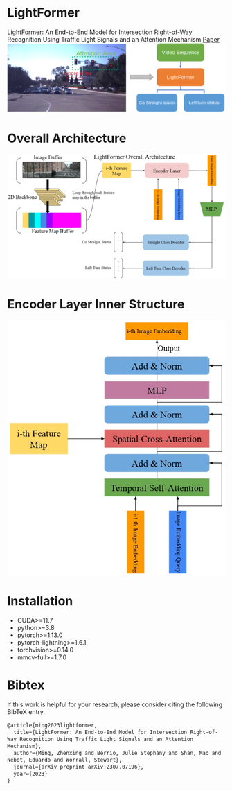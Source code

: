 # LightFormer
LightFormer: An End-to-End Model for Intersection Right-of-Way Recognition Using Traffic Light Signals and an Attention Mechanism [Paper](https://arxiv.org/pdf/2307.07196.pdf)
![image](https://github.com/DanielMing123/LightFormer/blob/main/imgs/LightFormer.png)
# Overall Architecture
![image](https://github.com/DanielMing123/LightFormer/blob/main/imgs/crop_LightFormer_page-0001.jpg)
# Encoder Layer Inner Structure
![image](https://github.com/DanielMing123/LightFormer/blob/main/imgs/crop_Encoder_Layer_page-0001.jpg)
# Installation
* CUDA>=11.7
* python>=3.8
* pytorch>=1.13.0
* pytorch-lightning>=1.6.1
*  torchvision>=0.14.0
*  mmcv-full>=1.7.0
# Bibtex
If this work is helpful for your research, please consider citing the following BibTeX entry.
```
@article{ming2023lightformer,
  title={LightFormer: An End-to-End Model for Intersection Right-of-Way Recognition Using Traffic Light Signals and an Attention Mechanism},
  author={Ming, Zhenxing and Berrio, Julie Stephany and Shan, Mao and Nebot, Eduardo and Worrall, Stewart},
  journal={arXiv preprint arXiv:2307.07196},
  year={2023}
}
```
